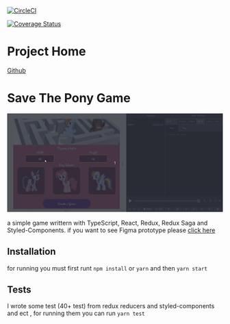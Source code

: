 [![CircleCI](https://circleci.com/gh/MBehtemam/save-the-pony/tree/master.svg?style=svg)](https://circleci.com/gh/MBehtemam/save-the-pony/tree/master)

[![Coverage Status](https://coveralls.io/repos/github/MBehtemam/save-the-pony/badge.svg)](https://coveralls.io/github/MBehtemam/save-the-pony)

# Project Home

[Github](https://github.com/MBehtemam/save-the-pony)

# Save The Pony Game

![Pony game screenshot](https://raw.githubusercontent.com/mbehtemam/save-the-pony/master/src/assets/images/capture.gif)

a simple game writtern with TypeScript, React, Redux, Redux Saga and Styled-Components. if you want to see Figma prototype please [click here](https://www.figma.com/file/qTPcgXmLUYnXy4du2swzLL/Save-The-Pony?node-id=0%3A1)

## Installation

for running you must first runt `npm install` or `yarn` and then `yarn start`

## Tests

I wrote some test (40+ test) from redux reducers and styled-components and ect , for running them you can run `yarn test`
